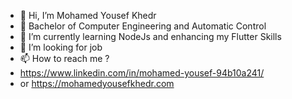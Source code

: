 - 👋 Hi, I’m Mohamed Yousef Khedr
- 👀 Bachelor of Computer Engineering and Automatic Control  
- 🌱 I’m currently learning NodeJs and enhancing my Flutter Skills
- 💞️ I’m looking for job 
- 📫 How to reach me ? 
- https://www.linkedin.com/in/mohamed-yousef-94b10a241/
- or https://mohamedyousefkhedr.com

<!---
mohamedyousefkhedr/mohamedyousefkhedr is a ✨ special ✨ repository because its `README.md` (this file) appears on your GitHub profile.
You can click the Preview link to take a look at your changes.
--->
